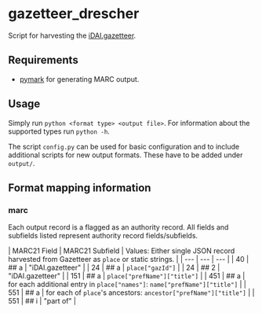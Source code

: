 # gazetteer_drescher
Script for harvesting the [iDAI.gazetteer](https://gazetteer.dainst.org/).

## Requirements
* [pymark](https://github.com/edsu/pymarc) for generating MARC output.

## Usage
Simply run `python <format type> <output file>`. For information about the supported types run `python -h`.

The script `config.py` can be used for basic configuration and to include additional scripts for new output formats. These have to be added under `output/`.

## Format mapping information

### marc

Each output record is a flagged as an authority record. All fields and subfields listed represent authority record fields/subfields.

| MARC21 Field | MARC21 Subfield | Values: Either single JSON record harvested from Gazetteer as `place` or static strings. |
| --- | --- | --- |
| 40 | ## a | "iDAI.gazetteer" |
| 24 | ## a | `place["gazId"]` |
| 24 | ## 2 | "iDAI.gazetteer" |
| 151 | ## a | `place["prefName"]["title"]` |
| 451 | ## a | for each additional entry in `place["names"]`: `name["prefName"]["title"]` |
| 551 | ## a | for each of `place`'s ancestors: `ancestor["prefName"]["title"]` |
| 551 | ## i | "part of" |
